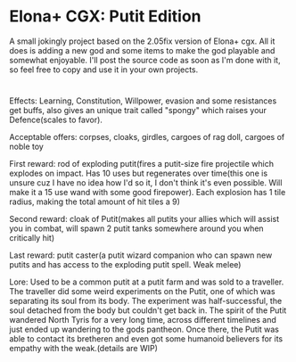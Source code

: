 # Elona+ CGX: Putit Edition

A small jokingly project based on the 2.05fix version of Elona+ cgx. All it does is adding a new god <Putit of Slimes> and some items to make the god playable and somewhat enjoyable. I'll post the source code as soon as I'm done with it, so feel free to copy and use it in your own projects.

# <Putit of Slimes>

Effects: Learning, Constitution, Willpower, evasion and some resistances get buffs, also gives an unique trait called "spongy" which raises your Defence(scales to favor). 

Acceptable offers: corpses, cloaks, girdles, cargoes of rag doll, cargoes of noble toy

First reward: rod of exploding putit(fires a putit-size fire projectile which explodes on impact. Has 10 uses but regenerates over time(this one is unsure cuz I have no idea how I'd so it, I don't think it's even possible. Will make it a 15 use wand with some good firepower). Each explosion has 1 tile radius, making the total amount of hit tiles a 9)

Second reward: cloak of Putit(makes all putits your allies which will assist you in combat, will spawn 2 putit tanks somewhere around you when critically hit)

Last reward: putit caster(a putit wizard companion who can spawn new putits and has access to the exploding putit spell. Weak melee)

Lore: Used to be a common putit at a putit farm and was sold to a traveller. The traveller did some weird experiments on the Putit, one of which was separating its soul from its body. The experiment was half-successful, the soul detached from the body but couldn't get back in. The spirit of the Putit wandered North Tyris for a very long time, across different timelines and just ended up wandering to the gods pantheon. Once there, the Putit was able to contact its bretheren and even got some humanoid believers for its empathy with the weak.(details are WIP)
